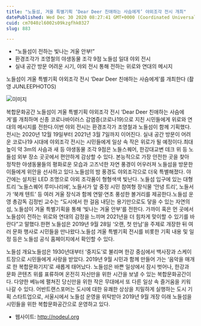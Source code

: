 ```yaml
---
title: "노들섬, 겨울 특별기획 ‘Dear Deer 친애하는 사슴에게’ 야외조각 전시 개최"
datePublished: Wed Dec 30 2020 08:27:41 GMT+0000 (Coordinated Universal Time)
cuid: cm7040zl6002s09kzgfhk0327
slug: 883

---
```



- “노들섬이 전하는 빛나는 겨울 안부!”
- 환경조각가 조영철의 야생동물 조각 9점 노들섬 일대 야외 전시
- 실내 공간 방문 어려운 시기, 야외 전시 통해 전하는 위로와 연대의 메시지

노들섬이 겨울 특별기획 야외조각 전시 ‘Dear Deer 친애하는 사슴에게’를 개최한다 (촬영 JUNLEEPHOTOS)

![이미지](https://cdn.hashnode.com/res/hashnode/image/upload/v1739255849213/c9121821-587c-4bd6-86ca-69cb11bb4a28.jpeg)

복합문화공간 노들섬이 겨울 특별기획 야외조각 전시 ‘Dear Deer 친애하는 사슴에게’를 개최하며 신종 코로나바이러스 감염증(코로나19)으로 지친 시민들에게 위로와 연대의 메시지를 전한다.이번 야외 전시는 환경조각가 조영철과 노들섬이 함께 기획했다. 전시는 2020년 12월 19일부터 2021년 3월 7일까지 이어진다. 실내 공간 방문이 어려운 코로나19 시대에 야외조각 전시는 시민들에게 일상 속 작은 위로가 될 예정이다.최대 높이 약 3m의 사슴과 새 등 야생동물 조각 9점은 노들스퀘어, 한강대교변 데크 위 등 노들섬 외부 장소 곳곳에서 편안하게 감상할 수 있다. 본능적으로 가장 안전한 곳을 찾아 정착한 야생동물들의 평화로운 모습과 고즈넉한 자연 풍경이 어우러져 노들섬을 방문한 이들에게 위안을 선사하고 있다.노들섬의 밤 풍경도 야외조각으로 더욱 특별해졌다. 야간에는 설치된 LED 조명으로 야외 조각품이 형형색색 빛난다. 노들섬 입구에 있는 대형 트리 ‘노들스퀘어 루미나리에’, 노들서가 앞 중정 시민 참여형 장식물 ‘안녕 트리’, 노들서가 ‘북캐 텐트’ 등 여러 겨울 장식과 함께 연말·연초 풍성한 볼거리를 제공한다.노들섬 운영 총감독 김정빈 교수는 “도시에서 한 걸음 내딛는 용기만으로도 닿을 수 있는 자연의 섬, 노들섬이 겨울 특별기획을 통해 ‘빛나는 겨울 안부’를 전한다. 가까이 혹은 먼 곳에서 노들섬이 전하는 위로와 연대의 감정을 느끼며 2021년을 더 힘차게 맞이할 수 있기를 바란다”고 말했다.한편 노들섬은 2019년 9월 28일 ‘오랜, 첫 만남’을 주제로 개장한 뒤 여러 문화 행사로 시민들을 만나왔다.노들섬 겨울 특별기획 전시를 비롯한 기획 내용 및 일정 등은 노들섬 공식 홈페이지에서 확인할 수 있다.

노들섬 개요노들섬은 1930년대부터 ‘중지도’로 불리며 한강 중심에서 백사장과 스케이트장으로 시민들에게 사랑을 받았다. 2019년 9월 시민과 함께 만들어 가는 ‘음악을 매개로 한 복합문화기지’로 새롭게 태어났다. 노들섬은 바쁜 일상에서 잠시 벗어나, 한강과 문화 콘텐츠 위를 표류하며 온전히 자신만을 위한 시간을 보낼 수 있는 복합문화공간이다. 다양한 베뉴에 펼쳐진 당신만을 위한 작은 무대에서 또 다른 일상 속 즐거움을 키워나갈 수 있다. 어반트랜스포머는 도시에 대한 유쾌한 상상을 치밀하게 실행하는 도시 기획 스타트업으로, 서울시에서 노들섬 운영을 위탁받아 2019년 9월 개장 이래 노들섬을 시민들을 위한 복합문화공간으로 운영하고 있다.

- 웹사이트: http://nodeul.org